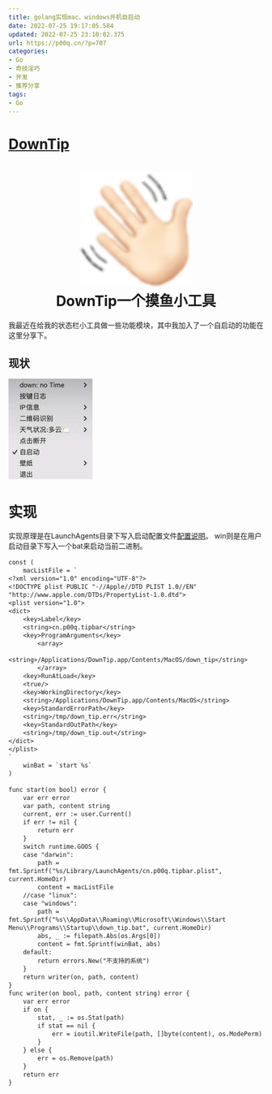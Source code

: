 ```yaml
---
title: golang实现mac、windows开机自启动
date: 2022-07-25 19:17:05.584
updated: 2022-07-25 23:10:02.375
url: https://p00q.cn/?p=707
categories: 
- Go
- 奇技淫巧
- 开发
- 推荐分享
tags: 
- Go
---
```


# [DownTip](https://github.com/danbai225/down_tip)
<h1 align="center">
  <img src="https://github.com/danbai225/tipbar/raw/main/core/ico.png" width="224px"/><br/>
  DownTip一个摸鱼小工具
</h1>

我最近在给我的状态栏小工具做一些功能模块，其中我加入了一个自启动的功能在这里分享下。
## 现状
![image](../res/img/707.jpeg)

# 实现
实现原理是在LaunchAgents目录下写入启动配置文件[配置说明](https://www.fythonfang.com/blog/2021/4/19/mac-launchd-daemons-and-agents-tutorial)。
win则是在用户启动目录下写入一个bat来启动当前二进制。
```golang
const (
	macListFile = `
<?xml version="1.0" encoding="UTF-8"?>
<!DOCTYPE plist PUBLIC "-//Apple//DTD PLIST 1.0//EN" "http://www.apple.com/DTDs/PropertyList-1.0.dtd">
<plist version="1.0">
<dict>
	<key>Label</key>
	<string>cn.p00q.tipbar</string>
	<key>ProgramArguments</key>
        <array>
        	<string>/Applications/DownTip.app/Contents/MacOS/down_tip</string>
        </array>
	<key>RunAtLoad</key>
	<true/>
	<key>WorkingDirectory</key>
	<string>/Applications/DownTip.app/Contents/MacOS</string>
	<key>StandardErrorPath</key>
	<string>/tmp/down_tip.err</string>
	<key>StandardOutPath</key>
	<string>/tmp/down_tip.out</string>
</dict>
</plist>
`
	winBat = `start %s`
)

func start(on bool) error {
	var err error
	var path, content string
	current, err := user.Current()
	if err != nil {
		return err
	}
	switch runtime.GOOS {
	case "darwin":
		path = fmt.Sprintf("%s/Library/LaunchAgents/cn.p00q.tipbar.plist", current.HomeDir)
		content = macListFile
	//case "linux":
	case "windows":
		path = fmt.Sprintf("%s\\AppData\\Roaming\\Microsoft\\Windows\\Start Menu\\Programs\\Startup\\down_tip.bat", current.HomeDir)
		abs, _ := filepath.Abs(os.Args[0])
		content = fmt.Sprintf(winBat, abs)
	default:
		return errors.New("不支持的系统")
	}
	return writer(on, path, content)
}
func writer(on bool, path, content string) error {
	var err error
	if on {
		stat, _ := os.Stat(path)
		if stat == nil {
			err = ioutil.WriteFile(path, []byte(content), os.ModePerm)
		}
	} else {
		err = os.Remove(path)
	}
	return err
}

```

